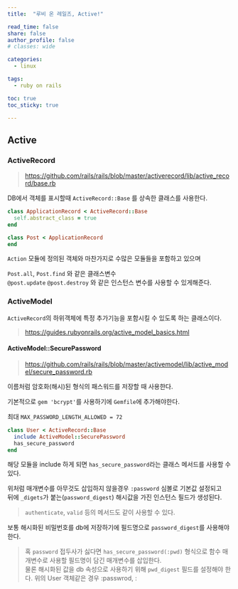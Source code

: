 ```yaml
---
title:  "루비 온 레일즈, Active!"

read_time: false
share: false
author_profile: false
# classes: wide

categories:
  - linux

tags:
  - ruby on rails

toc: true
toc_sticky: true

---
```


## Active

### ActiveRecord

> https://github.com/rails/rails/blob/master/activerecord/lib/active_record/base.rb

DB에서 객체를 표시할때 `ActiveRecord::Base` 를 상속한 클래스를 사용한다.  


```rb
class ApplicationRecord < ActiveRecord::Base
  self.abstract_class = true
end

class Post < ApplicationRecord
end
```

`Action` 모듈에 정의된 객체와 마찬가지로 수많은 모듈들을 포함하고 있으며 

`Post.all`, `Post.find` 와 같은 클래스변수  
`@post.update` `@post.destroy` 와 같은 인스턴스 변수를 사용할 수 있게해준다.  

### ActiveModel

`ActiveRecord`의 하위객체에 특정 추가기능을 포함시킬 수 있도록 하는 클래스이다.  

> https://guides.rubyonrails.org/active_model_basics.html


#### ActiveModel::SecurePassword

> https://github.com/rails/rails/blob/master/activemodel/lib/active_model/secure_password.rb


이름처럼 암호화(해시)된 형식의 패스워드를 저장할 때 사용한다.  

기본적으로 `gem 'bcrypt'`를 사용하기에 `Gemfile`에 추가해야한다.  

최대 `MAX_PASSWORD_LENGTH_ALLOWED = 72`


```rb
class User < ActiveRecord::Base 
  include ActiveModel::SecurePassword
  has_secure_password
end
```

해당 모듈을 include 하게 되면 `has_secure_password`라는 클래스 메서드를 사용할 수 있다.  

위처럼 매개변수를 아무것도 삽입하지 않을경우 `:password` 심볼로 기본값 설정되고  
뒤에 `_digets`가 붙는(`password_digest`) 해시값을 가진 인스턴스 필드가 생성된다.  

> `authenticate`, `valid` 등의 메서드도 같이 사용할 수 있다.  

보통 해시화된 비밀번호를 db에 저장하기에 필드명으로 `password_digest`를 사용해야 한다.  
> 혹 `password` 접두사가 싫다면 `has_secure_password(:pwd)` 형식으로 함수 매개변수로 사용할 필드명이 담긴 매개변수를 삽입한다.  
> 물론 해시화된 값을 db 속성으로 사용하기 위해 `pwd_digest` 필드를 설정해야 한다. 위의 User 객체같은 경우 :passwrod, :